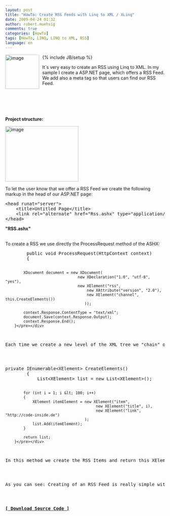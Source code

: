 ```yaml
---
layout: post
title: "HowTo: Create RSS Feeds with Linq to XML / XLinq"
date: 2009-04-24 01:32
author: robert.muehsig
comments: true
categories: [HowTo]
tags: [HowTo, LINQ, LINQ to XML, RSS]
language: en
---
```

{% include JB/setup %}
<a href="{{BASE_PATH}}/assets/wp-images-en/image83.png"><img style="border-right: 0px; border-top: 0px; margin: 0px 10px 0px 0px; border-left: 0px; border-bottom: 0px" height="108" alt="image" src="{{BASE_PATH}}/assets/wp-images-en/image-thumb98.png" width="107" align="left" border="0" /></a>  

<p>It&#180;s very easy to create an RSS using Linq to XML. In my sample I create a ASP.NET page, which offers a RSS Feed. We add also a meta tag so that users can find our RSS Feed.</p>

<br/><br/><br/><br/>

<!--more-->
<p><strong>Project structure:</strong></p>  
<p><a href="{{BASE_PATH}}/assets/wp-images-en/image84.png"><img style="border-right: 0px; border-top: 0px; border-left: 0px; border-bottom: 0px" height="175" alt="image" src="{{BASE_PATH}}/assets/wp-images-en/image-thumb99.png" width="231" border="0" /></a> </p>  <p>To let the user know that we offer a RSS Feed we create the following markup in the head of our ASP.NET page:</p>
<div class="wlWriterSmartContent" id="scid:812469c5-0cb0-4c63-8c15-c81123a09de7:50ae3ecc-c6dc-4b9c-80c9-38d5609d9613" style="padding-right: 0px; display: inline; padding-left: 0px; float: none; padding-bottom: 0px; margin: 0px; padding-top: 0px"><pre name="code" class="c#">&lt;head runat="server"&gt;
    &lt;title&gt;Untitled Page&lt;/title&gt;
    &lt;link rel="alternate" href="Rss.ashx" type="application/rss+xml" title="" id="rss" /&gt;
&lt;/head&gt;</pre></div>

<p></p>

<p><strong>&quot;RSS.ashx&quot;</strong>

  <br />To create a RSS we use directly the ProcessRequest method of the ASHX:</p>

<div class="wlWriterSmartContent" id="scid:812469c5-0cb0-4c63-8c15-c81123a09de7:64648015-9deb-447f-89c0-e70f11b13e11" style="padding-right: 0px; display: inline; padding-left: 0px; float: none; padding-bottom: 0px; margin: 0px; padding-top: 0px"><pre name="code" class="c#">        public void ProcessRequest(HttpContext context)
        {

            XDocument document = new XDocument(
                                    new XDeclaration("1.0", "utf-8", "yes"),
                                    new XElement("rss",
                                        new XAttribute("version", "2.0"),
                                        new XElement("channel", this.CreateElements())
                                       ));

            context.Response.ContentType = "text/xml";
            document.Save(context.Response.Output);
            context.Response.End();
        }</pre></div>

<p>Each time we create a new level of the XML tree we &quot;chain&quot; our XElements and return at the end the <a href="http://msdn.microsoft.com/en-us/library/system.xml.linq.xdocument.aspx">XDocument</a>. The RSS Items will be create in a seperate method called &quot;<strong>CreateElements</strong>&quot;:</p>

<div class="wlWriterSmartContent" id="scid:812469c5-0cb0-4c63-8c15-c81123a09de7:11c28e5c-b853-46b1-ab86-9a80c6b250d1" style="padding-right: 0px; display: inline; padding-left: 0px; float: none; padding-bottom: 0px; margin: 0px; padding-top: 0px"><pre name="code" class="c#">private IEnumerable&lt;XElement&gt; CreateElements()
        {
            List&lt;XElement&gt; list = new List&lt;XElement&gt;();

            for (int i = 1; i &lt; 100; i++)
            {
                XElement itemElement = new XElement("item",
                                            new XElement("title", i),
                                            new XElement("link", "http://code-inside.de")
                                       );
                list.Add(itemElement);
            }

            return list;
        }</pre></div>

<p>In this method we create the RSS Items and return this XElement list to the ASHX handler. </p>

<p>As you can see: Creating of an RSS Feed is really simple with Linq to&#160; Xml. :)</p>

<p><strong><a href="{{BASE_PATH}}/assets/files/democode/xlinqrss/xlinqrss.zip">[ Download Source Code ]</a></strong></p>
